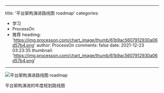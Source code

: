 
---
title: '平台架构演进路线图 roadmap'
categories: 
 - 学习
 - ProcessOn
 - 推荐
headimg: 'https://img.processon.com/chart_image/thumb/61b9ac5607912930a06d57b4.png'
author: ProcessOn
comments: false
date: 2021-12-23 03:23:35
thumbnail: 'https://img.processon.com/chart_image/thumb/61b9ac5607912930a06d57b4.png'
---

<div>   
<img class="thumb" alt="平台架构演进路线图 roadmap" src="https://img.processon.com/chart_image/thumb/61b9ac5607912930a06d57b4.png" referrerpolicy="no-referrer">
<p>平台架构演进的年度规划路线图</p>  
</div>
            